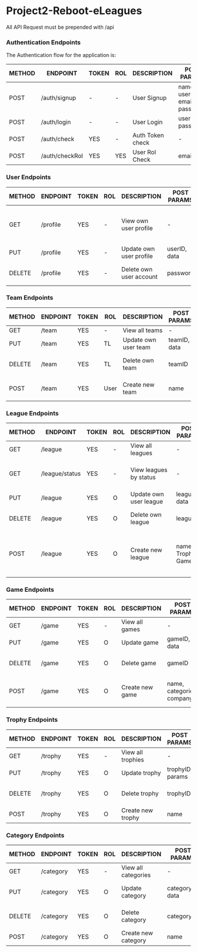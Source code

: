 # Project2-Reboot-eLeagues

All API Request must be prepended with /api


### Authentication Endpoints

The Authentication flow for the application is:

METHOD | ENDPOINT         | TOKEN | ROL | DESCRIPTION              | POST PARAMS                                     | RETURNS
-------|------------------|-------|-----|--------------------------|-------------------------------------------------|--------------------
POST   | /auth/signup     | -     | -   | User Signup              | name, username, email, password                 | token
POST   | /auth/login      | -     | -   | User Login               | username, password                              | token
POST   | /auth/check      | YES   | -   | Auth Token check         | -                                               | 
POST   | /auth/checkRol   | YES   | YES | User Rol Check           | email                                           | role


### User Endpoints


METHOD | ENDPOINT         | TOKEN | ROL | DESCRIPTION              | POST PARAMS                                     | RETURNS
-------|------------------|-------|-----|--------------------------|-------------------------------------------------|--------------------
GET    | /profile         | YES   | -   | View own user profile    | -                                               | name, nick, email, age, team, rol, games, trophies 
PUT    | /profile         | YES   | -   | Update own user profile  | userID, data                                    | Updated user data
DELETE | /profile         | YES   | -   | Delete own user account  | password                                        | User deletion confirmation


### Team Endpoints


METHOD | ENDPOINT         | TOKEN | ROL | DESCRIPTION              | POST PARAMS                                     | RETURNS
-------|------------------|-------|-----|--------------------------|-------------------------------------------------|--------------------
GET    | /team            | YES   | -   | View all teams           | -                                               | teams 
PUT    | /team            | YES   | TL  | Update own user team     | teamID, data                                    | Updated team data
DELETE | /team            | YES   | TL  | Delete own team          | teamID                                          | Team deletion confirmation
POST   | /team            | YES   | User| Create new team          | name                                            | name, players, leader 


### League Endpoints


METHOD | ENDPOINT         | TOKEN | ROL | DESCRIPTION              | POST PARAMS                                     | RETURNS
-------|------------------|-------|-----|--------------------------|-------------------------------------------------|--------------------
GET    | /league          | YES   | -   | View all leagues         | -                                               | leagues 
GET    | /league/status   | YES   | -   | View leagues by status   | -                                               | leagues by status (open, close) 
PUT    | /league          | YES   | O   | Update own user league   | leagueID, data                                  | Updated league data
DELETE | /league          | YES   | O   | Delete own league        | leagueID                                        | League deletion confirmation
POST   | /league          | YES   | O   | Create new league        | name, Trophie, Game                             | name, teams, organizer, Trophie, game, status 


### Game Endpoints


METHOD | ENDPOINT         | TOKEN | ROL | DESCRIPTION              | POST PARAMS                                     | RETURNS
-------|------------------|-------|-----|--------------------------|-------------------------------------------------|--------------------
GET    | /game            | YES   | -   | View all games           | -                                               | games 
PUT    | /game            | YES   | O   | Update game              | gameID, data                                    | Updated game data
DELETE | /game            | YES   | O   | Delete game              | gameID                                          | game deletion confirmation
POST   | /game            | YES   | O   | Create new game          | name, categories, company                       | name, categories, image, company


### Trophy Endpoints


METHOD | ENDPOINT         | TOKEN | ROL | DESCRIPTION              | POST PARAMS                                     | RETURNS
-------|------------------|-------|-----|--------------------------|-------------------------------------------------|--------------------
GET    | /trophy          | YES   | -   | View all trophies        | -                                               | trophies 
PUT    | /trophy          | YES   | O   | Update trophy            | trophyID, params                                | Updated trophy data
DELETE | /trophy          | YES   | O   | Delete trophy            | trophyID                                        | Trophy deletion confirmation
POST   | /trophy          | YES   | O   | Create new trophy        | name                                            | name, image


### Category Endpoints


METHOD | ENDPOINT         | TOKEN | ROL | DESCRIPTION              | POST PARAMS                                     | RETURNS
-------|------------------|-------|-----|--------------------------|-------------------------------------------------|--------------------
GET    | /category        | YES   | -   | View all categories      | -                                               | categories 
PUT    | /category        | YES   | O   | Update category          | categoryID, data                                | Updated category data
DELETE | /category        | YES   | O   | Delete category          | categoryID                                      | category deletion confirmation
POST   | /category        | YES   | O   | Create new category      | name                                            | name



